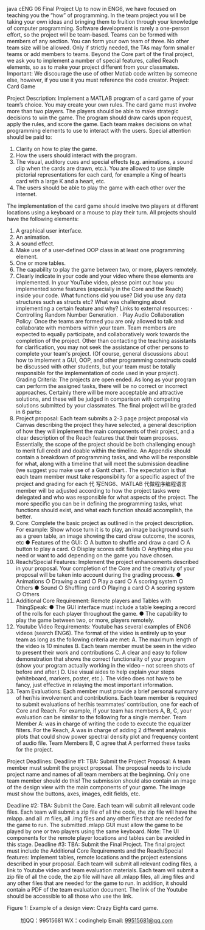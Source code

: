 java cENG 06 Final Project 
Up to now in ENG6, we have focused on teaching you the “how” of programming. In the team 
project you will be taking your own ideas and bringing them to fruition through your knowledge 
of computer programming. Software development is rarely a one-person effort, so the project 
will be team-based. Teams can be formed with members of any section. You can form your own 
team of three. No other team size will be allowed. Only if strictly needed, the TAs may form 
smaller teams or add members to teams. Beyond the Core part of the final project, we ask you 
to implement a number of special features, called Reach elements, so as to make your project 
different from your classmates. 
Important: We discourage the use of other Matlab code written by someone else, however, if 
you use it you must reference the code creator. 
Project: Card Game 
 
Project Description: Implement a MATLAB program of a card game of your team’s choice. 
You may create your own rules. The card game must involve more than two players. The 
players should be able to make strategic decisions to win the game. The program should draw 
cards upon request, apply the rules, and score the game. Each team makes decisions on what 
programming elements to use to interact with the users. Special attention should be paid to: 
1. Clarity on how to play the game. 
2. How the users should interact with the program. 
3. The visual, auditory cues and special effects (e.g. animations, a sound clip when the 
cards are drawn, etc.). You are allowed to use simple pictorial representations for each 
card, for example a King of hearts card with a large K and a heart, etc. 
4. The users should be able to play the game with each other over the internet. 
 
 The implementation of the card game should involve two players at different locations using a 
keyboard or a mouse to play their turn. All projects should have the following elements: 
1. A graphical user interface. 
2. An animation. 
3. A sound effect. 
4. Make use of a user-defined OOP class in at least one programming element. 
5. One or more tables. 
6. The capability to play the game between two, or more, players remotely. 
7. Clearly indicate in your code and your video where these elements are 
implemented. In your YouTube video, please point out how you implemented some 
features (especially in the Core and the Reach) inside your code. What functions did 
you use? Did you use any data structures such as structs etc? What was challenging 
about implementing a certain feature and why? 
Links to external resources: 
· Controlling Random Number Generation. 
· Play Audio 
Collaboration Policy: Once the teams are formed you are only allowed to talk and collaborate 
with members within your team. Team members are expected to equally participate, and 
collaboratively work towards the completion of the project. Other than contacting the teaching 
assistants for clarification, you may not seek the assistance of other persons to complete your 
team's project. (Of course, general discussions about how to implement a GUI, OOP, and other 
programming constructs could be discussed with other students, but your team must be totally 
responsible for the implementation of code used in your project). 
Grading Criteria: The projects are open ended. As long as your program can perform the 
assigned tasks, there will be no correct or incorrect approaches. Certainly there will be more 
acceptable and attractive solutions, and these will be judged in comparison with competing 
solutions submitted by your classmates. The final project will be graded in 6 parts: 
1. Project proposal: Each team submits a 2-3 page project proposal via Canvas 
describing the project they have selected, a general description of how they will implement 
the main components of their project, and a clear description of the Reach features that their 
team proposes. Essentially, the scope of the project should be both challenging enough to 
merit full credit and doable within the timeline. An Appendix should contain a breakdown of 
programming tasks, and who will be responsible for what, along with a timeline that will 
meet the submission deadline (we suggest you make use of a Gantt chart.. The expectation is that each team member must take responsibility for a specific aspect of the project and 
grading for each 代 写ENG6、MATLAB
代做程序编程语言member will be adjusted according to how the project tasks were delegated 
and who was responsible for what aspects of the project. The more specific you can be in 
defining the programming tasks, what functions should exist, and what each function should 
accomplish, the better. 
2. Core: Complete the basic project as outlined in the project description. 
For example: Show whose turn it is to play, an image background such as a green table, an 
image showing the card draw outcome, the scores, etc 
● Features of the GUI: 
○ A button to shuffle and draw a card 
○ A button to play a card. 
○ Display scores edit fields 
○ Anything else you need or want to add depending on the game you have 
chosen. 
3. Reach/Special Features: Implement the project enhancements described in your 
proposal. Your completion of the Core and the creativity of your proposal will be taken into 
account during the grading process. 
● Animations 
○ Drawing a card 
○ Play a card 
○ A scoring system 
○ Others 
● Sound 
○ Shuffling card 
○ Playing a card 
○ A scoring system 
○ Others 
4. Additional Core Requirement: Remote players and Tables with ThingSpeak: 
● The GUI interface must include a table keeping a record of the rolls for each 
player throughout the game. 
● The capability to play the game between two, or more, players remotely. 
5. Youtube Video Requirements: Youtube has several examples of ENG6 videos (search 
ENG6). The format of the video is entirely up to your team as long as the following criteria 
are met: 
A. The maximum length of the video is 10 minutes B. Each team member must be seen in the video to present their work and 
contributions 
C. A clear and easy to follow demonstration that shows the correct functionality 
of your program (show your program actually working in the video – not screen 
shots of before and after.) 
D. Use visual aides to help explain your steps (whiteboard, markers, 
poster, etc.). The video does not have to be fancy, just effective in relaying 
the most important information. 
6. Team Evaluations: Each member must provide a brief personal summary of her/his 
involvement and contributions. Each team member is required to submit evaluations of 
her/his teammates’ contribution, one for each of Core and Reach. For example, if your team 
has members A, B, C, your evaluation can be similar to the following for a single member. 
Team Member A: was in charge of writing the code to execute the equalizer filters. For the 
Reach, A was in charge of adding 2 different analysis plots that could show power spectral 
density plot and frequency content of audio file. Team Members B, C agree that A performed 
these tasks for the project. 
 
Project Deadlines: 
Deadline #1: TBA: Submit the Project Proposal: A team member must submit the project 
proposal. The proposal needs to include project name and names of all team members at the 
beginning. Only one team member should do this! 
The submission should also contain an image of the design view with the main components of 
your game. The image must show the buttons, axes, images, edit fields, etc. 
 
Deadline #2: TBA: Submit the Core. Each team will submit all relevant code files. Each team 
will submit a zip file of all the code, the zip file will have the mlapp. and all .m files, all .img files 
and any other files that are needed for the game to run. 
The submitted .mlapp GUI must allow the game to be played by one or two players using the 
same keyboard. 
Note: The UI components for the remote player locations and tables can be avoided in this 
stage. 
Deadline #3: TBA: Submit the Final Project. The final project must include the Additional 
Core Requirements and the Reach/Special features: Implement tables, remote locations and 
the project extensions described in your proposal. Each team will submit all relevant coding files, a link to Youtube video and team evaluation 
materials. Each team will submit a zip file of all the code, the zip file will have all .mlapp files, all 
.img files and any other files that are needed for the game to run. In addition, it should contain a 
PDF of the team evaluation document. The link of the Youtube should be accessible to all those 
who use the link. 
 
Figure 1: Example of a design view: Crazy Eights card game. 

         
加QQ：99515681  WX：codinghelp  Email: 99515681@qq.com
